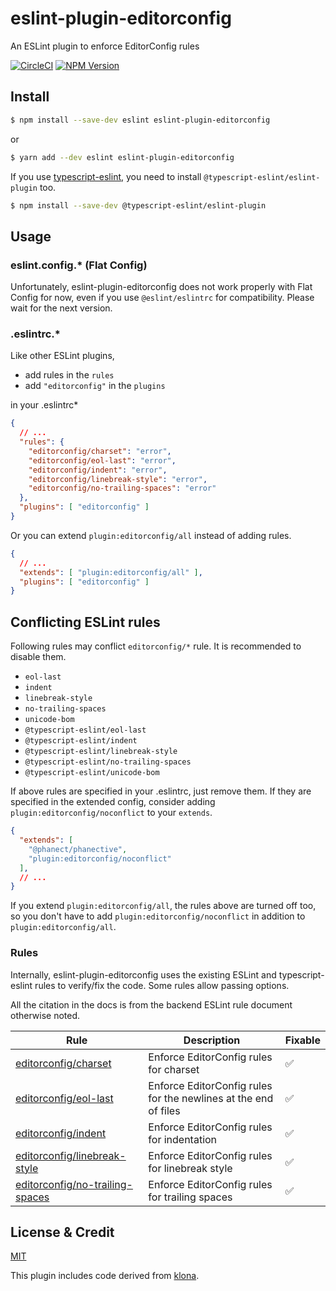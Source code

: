 # eslint-plugin-editorconfig

An ESLint plugin to enforce EditorConfig rules

[![CircleCI](https://circleci.com/gh/phanect/eslint-plugin-editorconfig.svg?style=svg)](https://circleci.com/gh/phanect/eslint-plugin-editorconfig) [![NPM Version](https://img.shields.io/npm/v/eslint-plugin-editorconfig.svg)](https://npmjs.org/package/eslint-plugin-editorconfig)

## Install

```bash
$ npm install --save-dev eslint eslint-plugin-editorconfig
```

or

```bash
$ yarn add --dev eslint eslint-plugin-editorconfig
```

If you use [typescript-eslint](https://github.com/typescript-eslint/typescript-eslint), you need to install `@typescript-eslint/eslint-plugin` too.

```bash
$ npm install --save-dev @typescript-eslint/eslint-plugin
```

## Usage

### eslint.config.* (Flat Config)

Unfortunately, eslint-plugin-editorconfig does not work properly with Flat Config for now, even if you use `@eslint/eslintrc` for compatibility.
Please wait for the next version.

### .eslintrc.*

Like other ESLint plugins,

- add rules in the `rules`
- add `"editorconfig"` in the `plugins`

in your .eslintrc*

```json
{
  // ...
  "rules": {
    "editorconfig/charset": "error",
    "editorconfig/eol-last": "error",
    "editorconfig/indent": "error",
    "editorconfig/linebreak-style": "error",
    "editorconfig/no-trailing-spaces": "error"
  },
  "plugins": [ "editorconfig" ]
}
```

Or you can extend `plugin:editorconfig/all` instead of adding rules.

```json
{
  // ...
  "extends": [ "plugin:editorconfig/all" ],
  "plugins": [ "editorconfig" ]
}
```

## Conflicting ESLint rules

Following rules may conflict `editorconfig/*` rule.
It is recommended to disable them.

- `eol-last`
- `indent`
- `linebreak-style`
- `no-trailing-spaces`
- `unicode-bom`
- `@typescript-eslint/eol-last`
- `@typescript-eslint/indent`
- `@typescript-eslint/linebreak-style`
- `@typescript-eslint/no-trailing-spaces`
- `@typescript-eslint/unicode-bom`

If above rules are specified in your .eslintrc, just remove them.
If they are specified in the extended config, consider adding `plugin:editorconfig/noconflict` to your `extends`.

```json
{
  "extends": [
    "@phanect/phanective",
    "plugin:editorconfig/noconflict"
  ],
  // ...
}
```

If you extend `plugin:editorconfig/all`, the rules above are turned off too, so you don't have to add `plugin:editorconfig/noconflict` in addition to `plugin:editorconfig/all`.

### Rules

Internally, eslint-plugin-editorconfig uses the existing ESLint and typescript-eslint rules to verify/fix the code.
Some rules allow passing options.

All the citation in the docs is from the backend ESLint rule document otherwise noted.

| Rule                                                                | Description                                                     | Fixable |
| ------------------------------------------------------------------- | --------------------------------------------------------------- | -- |
| [editorconfig/charset](docs/rules/charset.md)                       | Enforce EditorConfig rules for charset                          | ✅ |
| [editorconfig/eol-last](docs/rules/eol-last.md)                     | Enforce EditorConfig rules for the newlines at the end of files | ✅ |
| [editorconfig/indent](docs/rules/indent.md)                         | Enforce EditorConfig rules for indentation                      | ✅ |
| [editorconfig/linebreak-style](docs/rules/linebreak-style.md)       | Enforce EditorConfig rules for linebreak style                  | ✅ |
| [editorconfig/no-trailing-spaces](docs/rules/no-trailing-spaces.md) | Enforce EditorConfig rules for trailing spaces                  | ✅ |

## License & Credit

[MIT](https://vjpr.mit-license.org)

This plugin includes code derived from [klona](https://github.com/lukeed/klona).
